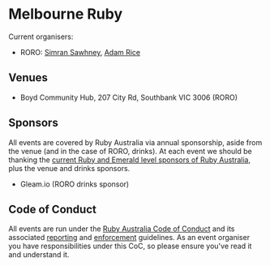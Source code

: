 # Melbourne Ruby

Current organisers:

* RORO: [Simran Sawhney](https://github.com/simran-sawhney), [Adam Rice](https://twitter.com/HashNotAdam)

## Venues

* Boyd Community Hub, 207 City Rd, Southbank VIC 3006 (RORO)

## Sponsors

All events are covered by Ruby Australia via annual sponsorship, aside from the venue (and in the case of RORO, drinks). At each event we should be thanking the [current Ruby and Emerald level sponsors of Ruby Australia](https://ruby.org.au/sponsorship), plus the venue and drinks sponsors.

* Gleam.io (RORO drinks sponsor)

## Code of Conduct

All events are run under the [Ruby Australia Code of Conduct](https://ruby.org.au/code-of-conduct) and its associated [reporting](https://ruby.org.au/code-of-conduct-reporting) and [enforcement](https://ruby.org.au/code-of-conduct-enforcement) guidelines. As an event organiser you have responsibilities under this CoC, so please ensure you've read it and understand it.
